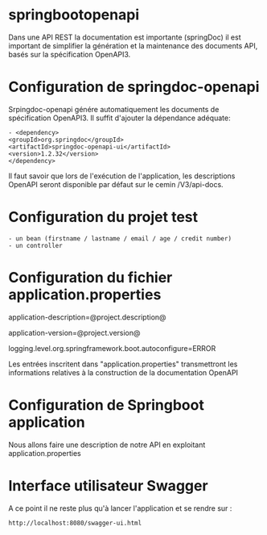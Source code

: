 # springbootopenapi

Dans une API REST la documentation est importante (springDoc) il est important de simplifier la génération et la maintenance des documents API, basés sur la spécification OpenAPI3.

# Configuration de springdoc-openapi

Srpingdoc-openapi génére automatiquement les documents de spécification OpenAPI3. Il suffit d'ajouter la dépendance adéquate:

    - <dependency>
    <groupId>org.springdoc</groupId>
    <artifactId>springdoc-openapi-ui</artifactId>
    <version>1.2.32</version>
    </dependency>

Il faut savoir que lors de l'exécution de l'application, les descriptions OpenAPI seront disponible par défaut sur le cemin /V3/api-docs.

# Configuration du projet test

    - un bean (firstname / lastname / email / age / credit number)
    - un controller 

# Configuration du fichier application.properties

  application-description=@project.description@
  
  application-version=@project.version@
  
  logging.level.org.springframework.boot.autoconfigure=ERROR
  
  Les entrées inscritent dans "application.properties" transmettront les informations relatives à la construction de la documentation OpenAPI
  
# Configuration de Springboot application
  
  Nous allons faire une description de notre API en exploitant application.properties
  
# Interface utilisateur Swagger
  
  A ce point il ne reste plus qu'à lancer l'application et se rendre sur :
  
    http://localhost:8080/swagger-ui.html
 
